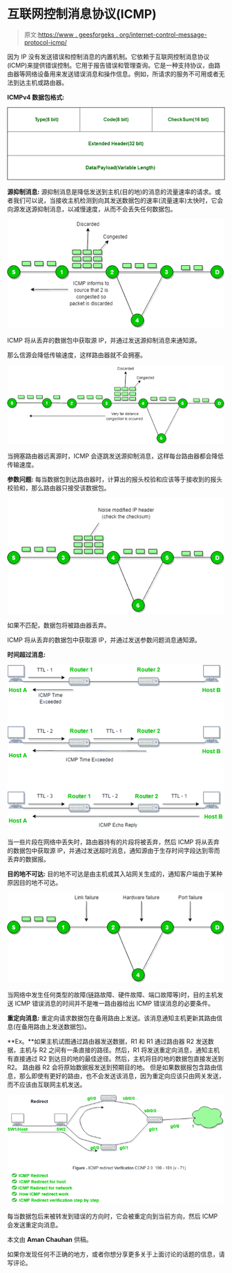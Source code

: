 # 互联网控制消息协议(ICMP)

> 原文:[https://www . geesforgeks . org/internet-control-message-protocol-icmp/](https://www.geeksforgeeks.org/internet-control-message-protocol-icmp/)

因为 IP 没有发送错误和控制消息的内置机制。它依赖于互联网控制消息协议(ICMP)来提供错误控制。它用于报告错误和管理查询。它是一种支持协议，由路由器等网络设备用来发送错误消息和操作信息。例如，所请求的服务不可用或者无法到达主机或路由器。

**ICMPv4 数据包格式:**

![](img/db5bd13d0aded6176b69c7cc4b1c594b.png)

**源抑制消息:**
源抑制消息是降低发送到主机(目的地)的消息的流量速率的请求。或者我们可以说，当接收主机检测到向其发送数据包的速率(流量速率)太快时，它会向源发送源抑制消息，以减慢速度，从而不会丢失任何数据包。

![](img/8686a6b272a0447c357028286a33e30d.png)

ICMP 将从丢弃的数据包中获取源 IP，并通过发送源抑制消息来通知源。

那么信源会降低传输速度，这样路由器就不会拥塞。

![](img/168678376e95913cf8a51498f749f897.png)

当拥塞路由器远离源时，ICMP 会逐跳发送源抑制消息，这样每台路由器都会降低传输速度。

**参数问题:**
每当数据包到达路由器时，计算出的报头校验和应该等于接收到的报头校验和，那么路由器只接受该数据包。

![](img/22a3db96297832ac4ac0d657205fed98.png)

如果不匹配，数据包将被路由器丢弃。

ICMP 将从丢弃的数据包中获取源 IP，并通过发送参数问题消息通知源。

**时间超过消息:**

![](img/c33b67d0b0e3a2b95ef8a1f1216c37c1.png)

当一些片段在网络中丢失时，路由器持有的片段将被丢弃，然后 ICMP 将从丢弃的数据包中获取源 IP，并通过发送超时消息，通知源由于生存时间字段达到零而丢弃的数据报。

**目的地不可达:**
目的地不可达是由主机或其入站网关生成的，通知客户端由于某种原因目的地不可达。

![](img/36ec35fca420c83b60c64205923bf72a.png)

当网络中发生任何类型的故障(链路故障、硬件故障、端口故障等)时，目的主机发送 ICMP 错误消息的时间并不是唯一路由器给出 ICMP 错误消息的必要条件。

**重定向消息:**
重定向请求数据包在备用路由上发送。该消息通知主机更新其路由信息(在备用路由上发送数据包)。

**Ex。**如果主机试图通过路由器发送数据，R1 和 R1 通过路由器 R2 发送数据，主机与 R2 之间有一条直接的路径。然后，R1 将发送重定向消息，通知主机有直接通过 R2 到达目的地的最佳途径。然后，主机将目的地的数据包直接发送到 R2。
路由器 R2 会将原始数据报发送到预期目的地。
但是如果数据报包含路由信息，那么即使有更好的路由，也不会发送该消息，因为重定向应该只由网关发送，而不应该由互联网主机发送。

![](img/44c11e9c7cd80b1054d45917ae04c7cc.png)

每当数据包后来被转发到错误的方向时，它会被重定向到当前方向，然后 ICMP 会发送重定向消息。

本文由 **Aman Chauhan** 供稿。

如果你发现任何不正确的地方，或者你想分享更多关于上面讨论的话题的信息，请写评论。